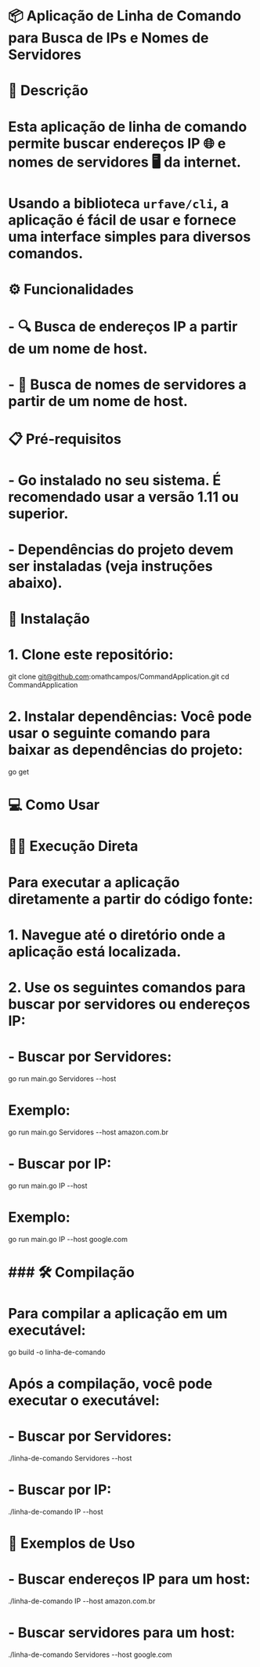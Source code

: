 # 📦 Aplicação de Linha de Comando para Busca de IPs e Nomes de Servidores

# 📜 Descrição
# Esta aplicação de linha de comando permite buscar endereços IP 🌐 e nomes de servidores 🖥 da internet.
# Usando a biblioteca `urfave/cli`, a aplicação é fácil de usar e fornece uma interface simples para diversos comandos.

# ⚙️ Funcionalidades
# - 🔍 **Busca de endereços IP** a partir de um nome de host.
# - 🔎 **Busca de nomes de servidores** a partir de um nome de host.

# 📋 Pré-requisitos
# - Go instalado no seu sistema. É recomendado usar a versão 1.11 ou superior.
# - Dependências do projeto devem ser instaladas (veja instruções abaixo).

# 🚀 Instalação

# 1. **Clone este repositório:**
git clone git@github.com:omathcampos/CommandApplication.git
cd CommandApplication

# 2. **Instalar dependências:** Você pode usar o seguinte comando para baixar as dependências do projeto:
go get

# 💻 Como Usar

# 👩‍💻 Execução Direta
# Para executar a aplicação diretamente a partir do código fonte:

# 1. Navegue até o diretório onde a aplicação está localizada.

# 2. Use os seguintes comandos para buscar por servidores ou endereços IP:

# - **Buscar por Servidores:**
go run main.go Servidores --host <url>
# **Exemplo:**
go run main.go Servidores --host amazon.com.br

# - **Buscar por IP:**
go run main.go IP --host <nome do site>
# **Exemplo:**
go run main.go IP --host google.com

# ### 🛠 Compilação
# Para compilar a aplicação em um executável:
go build -o linha-de-comando

# Após a compilação, você pode executar o executável:

# - **Buscar por Servidores:**
./linha-de-comando Servidores --host <url>

# - **Buscar por IP:**
./linha-de-comando IP --host <nome do site>

# 📌 Exemplos de Uso
# - Buscar endereços IP para um host:
./linha-de-comando IP --host amazon.com.br

# - Buscar servidores para um host:
./linha-de-comando Servidores --host google.com